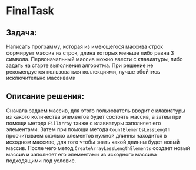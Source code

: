 # FinalTask
## Задача:
Написать программу, которая из имеющегося массива строк формирует массив из строк, длина которых меньше либо равна 3 символа. Первоначальный массив можно ввести с клавиатуры, либо задать на старте выполнения алгоритма. При решение не рекомендуется пользоваться коллекциями, лучше обойтись исключительно массивами

## Описание решения:
Сначала задаем массив, для этого пользователь вводит с клавиатуры из какого количества элементов будет состоять массив, а затем при помощи метода `FillArray` также с клавиатуры заполняет его элементами. Затем при помощи метода `CountElementsLessLength` просчитываем сколько элементов нужной длинны находится в исходном массиве, для того чтобы знать какой длинны будет новый массив. После чего метод `CreateArrayLessLengthElements` создает новый массив и заполняет его элементами из исходного массива подходящими под условие.
